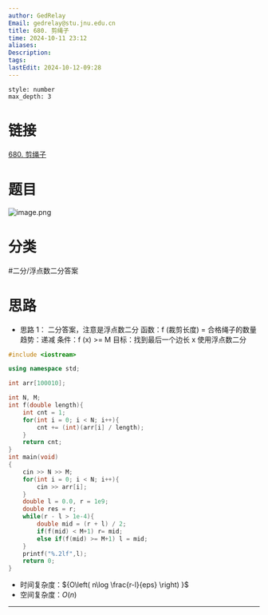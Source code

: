 ```yaml
---
author: GedRelay
Email: gedrelay@stu.jnu.edu.cn
title: 680. 剪绳子
time: 2024-10-11 23:12
aliases: 
Description: 
tags: 
lastEdit: 2024-10-12-09:28
---
```


```toc
style: number
max_depth: 3
```

# 链接
[680. 剪绳子](https://www.acwing.com/problem/content/682/) 

# 题目
![image.png](https://ged-pic-bed.oss-cn-guangzhou.aliyuncs.com/img/202410112313415.png)


# 分类
#二分/浮点数二分答案 

# 思路
- 思路 1：
二分答案，注意是浮点数二分
函数：f (裁剪长度) = 合格绳子的数量
趋势：递减
条件：f (x) >= M 
目标：找到最后一个边长 x
使用浮点数二分

```cpp
#include <iostream>

using namespace std;

int arr[100010];

int N, M;
int f(double length){
    int cnt = 1;
    for(int i = 0; i < N; i++){
        cnt += (int)(arr[i] / length);
    }
    return cnt;
}
int main(void)
{
    cin >> N >> M;
    for(int i = 0; i < N; i++){
        cin >> arr[i];
    }
    double l = 0.0, r = 1e9;
    double res = r;
    while(r - l > 1e-4){
        double mid = (r + l) / 2;
        if(f(mid) < M+1) r= mid;
        else if(f(mid) >= M+1) l = mid;
    }
    printf("%.2lf",l);
    return 0;
}
```


- 时间复杂度：${O\left( n\log \frac{r-l}{eps}  \right)  }$ 
- 空间复杂度：${O\left( n \right)  }$ 


---

